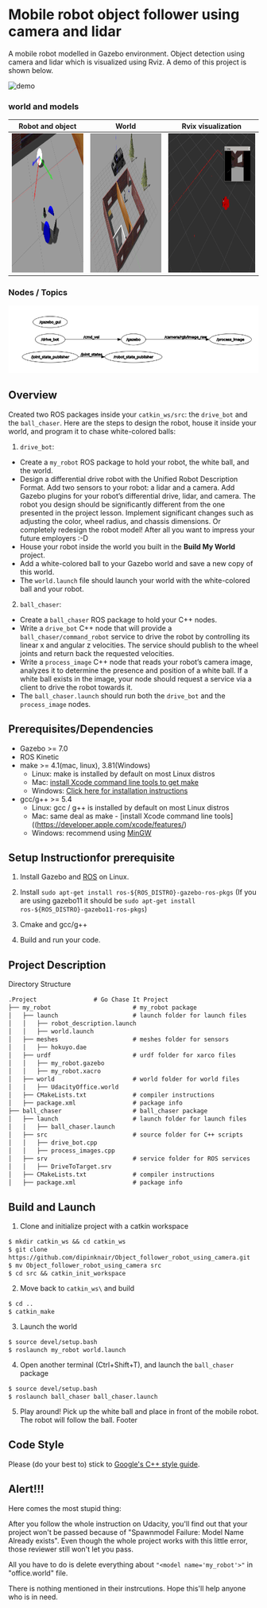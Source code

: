 # Mobile robot object follower using camera and lidar
A mobile robot modelled in Gazebo environment. Object detection using camera and lidar which is visualized using Rviz. A demo of this project is shown below.

<img src="images/run.gif" alt="demo" width="500" height="280"/></a>
### world and models

Robot and object             |  World          | Rvix visualization            
:-------------------------:|:-------------------------:| :-------------------------:
<img src="images/robot.png" width="400" height="280"/></a>  |  <img src="images/world.png"  width="400" height="280"/></a>   | <img src="images/Rviz.png" width="400" height="280"/></a>  
### Nodes / Topics
<img src="images/nodemap.png" alt="nodemap" /></a>  

## Overview  
Created two ROS packages inside your `catkin_ws/src`: the `drive_bot` and the `ball_chaser`. Here are the steps to design the robot, house it inside your world, and program it to chase white-colored balls:  
1. `drive_bot`:  
* Create a `my_robot` ROS package to hold your robot, the white ball, and the world.
* Design a differential drive robot with the Unified Robot Description Format. Add two sensors to your robot: a lidar and a camera. Add Gazebo plugins for your robot’s differential drive, lidar, and camera. The robot you design should be significantly different from the one presented in the project lesson. Implement significant changes such as adjusting the color, wheel radius, and chassis dimensions. Or completely redesign the robot model! After all you want to impress your future employers :-D
* House your robot inside the world you built in the **Build My World** project.
* Add a white-colored ball to your Gazebo world and save a new copy of this world.
* The `world.launch` file should launch your world with the white-colored ball and your robot.
2. `ball_chaser`:
* Create a `ball_chaser` ROS package to hold your C++ nodes.
* Write a `drive_bot` C++ node that will provide a `ball_chaser/command_robot` service to drive the robot by controlling its linear x and angular z velocities. The service should publish to the wheel joints and return back the requested velocities.
* Write a `process_image` C++ node that reads your robot’s camera image, analyzes it to determine the presence and position of a white ball. If a white ball exists in the image, your node should request a service via a client to drive the robot towards it.
* The `ball_chaser.launch` should run both the `drive_bot` and the `process_image` nodes.  
## Prerequisites/Dependencies  
* Gazebo >= 7.0  
* ROS Kinetic  
* make >= 4.1(mac, linux), 3.81(Windows)
  * Linux: make is installed by default on most Linux distros
  * Mac: [install Xcode command line tools to get make](https://developer.apple.com/xcode/features/)
  * Windows: [Click here for installation instructions](http://gnuwin32.sourceforge.net/packages/make.htm)
* gcc/g++ >= 5.4
  * Linux: gcc / g++ is installed by default on most Linux distros
  * Mac: same deal as make - [install Xcode command line tools]((https://developer.apple.com/xcode/features/)
  * Windows: recommend using [MinGW](http://www.mingw.org/)
 
## Setup Instructionfor prerequisite  
 
1. Install Gazebo and [ROS](http://wiki.ros.org/ROS/Installation) on Linux.
2. Install `sudo apt-get install ros-${ROS_DISTRO}-gazebo-ros-pkgs`
(If you are using gazebo11 it should be `sudo apt-get install ros-${ROS_DISTRO}-gazebo11-ros-pkgs`)
3. Cmake and gcc/g++

4. Build and run your code.  
## Project Description  
Directory Structure  
```
.Project                # Go Chase It Project
├── my_robot                       # my_robot package
│   ├── launch                     # launch folder for launch files
│   │   ├── robot_description.launch
│   │   ├── world.launch
│   ├── meshes                     # meshes folder for sensors
│   │   ├── hokuyo.dae
│   ├── urdf                       # urdf folder for xarco files
│   │   ├── my_robot.gazebo
│   │   ├── my_robot.xacro
│   ├── world                      # world folder for world files
│   │   ├── UdacityOffice.world
│   ├── CMakeLists.txt             # compiler instructions
│   ├── package.xml                # package info
├── ball_chaser                    # ball_chaser package
│   ├── launch                     # launch folder for launch files
│   │   ├── ball_chaser.launch
│   ├── src                        # source folder for C++ scripts
│   │   ├── drive_bot.cpp
│   │   ├── process_images.cpp
│   ├── srv                        # service folder for ROS services
│   │   ├── DriveToTarget.srv
│   ├── CMakeLists.txt             # compiler instructions
│   ├── package.xml                # package info
```
## Build and Launch

1. Clone and initialize project with a catkin workspace
```console
$ mkdir catkin_ws && cd catkin_ws
$ git clone https://github.com/dipinknair/Object_follower_robot_using_camera.git
$ mv Object_follower_robot_using_camera src
$ cd src && catkin_init_workspace
```

2. Move back to `catkin_ws\` and build
```
$ cd ..
$ catkin_make
```

3. Launch the world
```
$ source devel/setup.bash
$ roslaunch my_robot world.launch
```

4. Open another terminal (Ctrl+Shift+T), and launch the `ball_chaser` package
```
$ source devel/setup.bash
$ roslaunch ball_chaser ball_chaser.launch
```

5. Play around! Pick up the white ball and place in front of the mobile robot. The robot will follow the ball.
Footer

## Code Style

Please (do your best to) stick to [Google's C++ style guide](https://google.github.io/styleguide/cppguide.html).

## Alert!!!

Here comes the most stupid thing:

After you follow the whole instruction on Udacity, you'll find out that your project won't be passed because of "Spawnmodel Failure: Model Name Already exists". Even though the whole project works with this little error, those reviewer still won't let you pass.

All you have to do is delete everything about ```"<model name='my_robot'>"``` in "office.world" file.

There is nothing mentioned in their instrcutions. Hope this'll help anyone who is in need.

